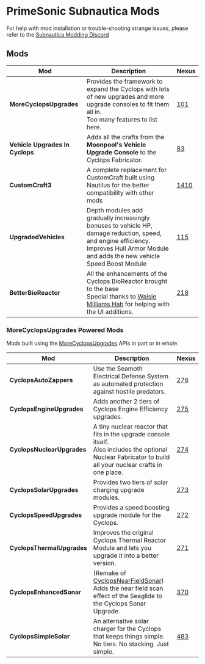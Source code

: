 # PrimeSonic Subnautica Mods

For help with mod installation or trouble-shooting strange issues, please refer to the [Subnautica Modding Discord](https://discord.gg/UpWuWwq)

## Mods
**Mod** | **Description** | **Nexus** 
-|-|- 
**MoreCyclopsUpgrades** | Provides the framework to expand the Cyclops with lots of new upgrades and more upgrade consoles to fit them all in.<br/>Too many features to list here. | [101](https://www.nexusmods.com/subnautica/mods/101) 
**Vehicle Upgrades In Cyclops** | Adds all the crafts from the **Moonpool's Vehicle Upgrade Console** to the Cyclops Fabricator. | [83](https://www.nexusmods.com/subnautica/mods/83) 
**CustomCraft3** | A complete replacement for CustomCraft built using Nautilus for the better compatibility with other mods | [1410](https://www.nexusmods.com/subnautica/mods/1410) 
**UpgradedVehicles** | Depth modules add gradually increasingly bonuses to vehicle HP, damage reduction, speed, and engine efficiency.<br/>Improves Hull Armor Module and adds the new vehicle Speed Boost Module | [115](https://www.nexusmods.com/subnautica/mods/115) 
**BetterBioReactor** | All the enhancements of the Cyclops BioReactor brought to the base<br/>Special thanks to [Waisie Milliams Hah](https://github.com/brett-taylor) for helping with the UI additions. | [218](https://www.nexusmods.com/subnautica/mods/218)

### MoreCyclopsUpgrades Powered Mods
Mods built using the [MoreCyclopsUpgrades](https://github.com/PrimeSonic/PrimeSonicSubnauticaMods/wiki) APIs in part or in whole.

**Mod** | **Description** | **Nexus** 
-|-|- 
**CyclopsAutoZappers** | Use the Seamoth Electrical Defense System as automated protection against hostile predators. | [276](https://www.nexusmods.com/subnautica/mods/276) 
**CyclopsEngineUpgrades** | Adds another 2 tiers of Cyclops Engine Efficiency upgrades. | [275](https://www.nexusmods.com/subnautica/mods/275) 
**CyclopsNuclearUpgrades** | A tiny nuclear reactor that fits in the upgrade console itself.<br/>Also includes the optional Nuclear Fabricator to build all your nuclear crafts in one place. | [274](https://www.nexusmods.com/subnautica/mods/274) 
**CyclopsSolarUpgrades** | Provides two tiers of solar charging upgrade modules. | [273](https://www.nexusmods.com/subnautica/mods/273) 
**CyclopsSpeedUpgrades** | Provides a speed boosting upgrade module for the Cyclops. | [272](https://www.nexusmods.com/subnautica/mods/272) 
**CyclopsThermalUpgrades** | Improves the original Cyclops Thermal Reactor Module and lets you upgrade it into a better version. | [271](https://www.nexusmods.com/subnautica/mods/271) 
**CyclopsEnhancedSonar** | (Remake of [CyclopsNearFieldSonar](https://www.nexusmods.com/subnautica/mods/175)) Adds the near field scan effect of the Seaglide to the Cyclops Sonar Upgrade. | [370](https://www.nexusmods.com/subnautica/mods/370) 
**CyclopsSimpleSolar** | An alternative solar charger for the Cyclops that keeps things simple. No tiers. No stacking. Just simple. | [483](https://www.nexusmods.com/subnautica/mods/483/) 
